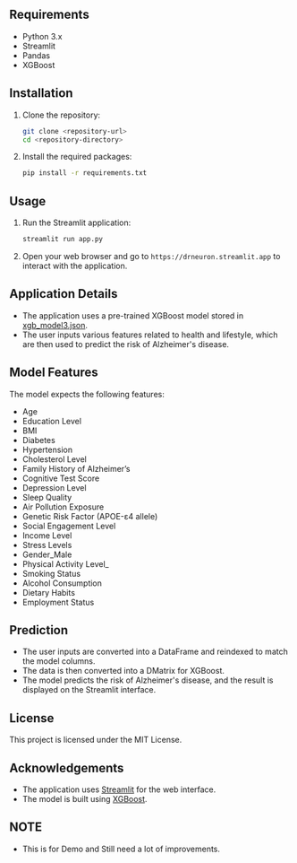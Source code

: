 
## Requirements

- Python 3.x
- Streamlit
- Pandas
- XGBoost

## Installation

1. Clone the repository:
    ```sh
    git clone <repository-url>
    cd <repository-directory>
    ```

2. Install the required packages:
    ```sh
    pip install -r requirements.txt
    ```

## Usage

1. Run the Streamlit application:
    ```sh
    streamlit run app.py
    ```

2. Open your web browser and go to `https://drneuron.streamlit.app` to interact with the application.

## Application Details

- The application uses a pre-trained XGBoost model stored in [xgb_model3.json](http://_vscodecontentref_/4).
- The user inputs various features related to health and lifestyle, which are then used to predict the risk of Alzheimer's disease.

## Model Features

The model expects the following features:

- Age
- Education Level
- BMI
- Diabetes
- Hypertension
- Cholesterol Level
- Family History of Alzheimer’s
- Cognitive Test Score
- Depression Level
- Sleep Quality
- Air Pollution Exposure
- Genetic Risk Factor (APOE-ε4 allele)
- Social Engagement Level
- Income Level
- Stress Levels
- Gender_Male
- Physical Activity Level_
- Smoking Status
- Alcohol Consumption
- Dietary Habits
- Employment Status

## Prediction

- The user inputs are converted into a DataFrame and reindexed to match the model columns.
- The data is then converted into a DMatrix for XGBoost.
- The model predicts the risk of Alzheimer's disease, and the result is displayed on the Streamlit interface.

## License

This project is licensed under the MIT License.

## Acknowledgements

- The application uses [Streamlit](https://streamlit.io/) for the web interface.
- The model is built using [XGBoost](https://xgboost.readthedocs.io/).
## NOTE
- This is for Demo and Still need a lot of improvements.
